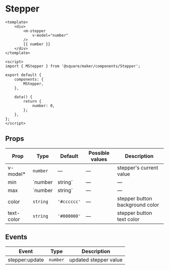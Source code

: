 # Stepper

```vue
<template>
	<div>
		<m-stepper
			v-model="number"
		/>
		{{ number }}
	</div>
</template>

<script>
import { MStepper } from '@square/maker/components/Stepper';

export default {
	components: {
		MStepper,
	},

	data() {
		return {
			number: 0,
		};
	},
};
</script>
```

<!-- api-tables:start -->
## Props

| Prop       | Type            | Default     | Possible values | Description                     |
| ---------- | --------------- | ----------- | --------------- | ------------------------------- |
| v-model*   | `number`        | —           | —               | stepper's current value         |
| min        | `number|string` | —           | —               | stepper min value               |
| max        | `number|string` | —           | —               | stepper max value               |
| color      | `string`        | `'#cccccc'` | —               | stepper button background color |
| text-color | `string`        | `'#000000'` | —               | stepper button text color       |


## Events

| Event          | Type     | Description           |
| -------------- | -------- | --------------------- |
| stepper:update | `number` | updated stepper value |
<!-- api-tables:end -->
